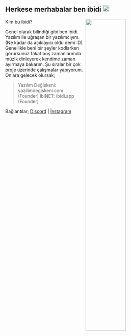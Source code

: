 <h2>Herkese merhabalar ben ibidi <img src="https://media.giphy.com/media/Q7LHmoFwVP6Yc1swZs/giphy.gif" height="20px"></h2>

<img width="50%" align="right" src="https://github-readme-stats.vercel.app/api?username=ibidi&show_icons=true&hide_title=true&theme=merko">

Kim bu ibidi?

Genel olarak bilindiği gibi ben ibidi. Yazılım ile uğraşan bir yazılımcıyım. (Ne kadar da açıklayıcı oldu demi :D)
Genellikle beni bir şeyler kodlarken görürsünüz fakat boş zamanlarımda müzik dinleyerek kendime zaman ayırmaya bakarım.
Şu sıralar bir çok proje üzerinde çalışmalar yapıyorum. Onlara gelecek olursak;
> Yazılım Değişkeni: yazilimdegiskeni.com (Founder)
> ibiNET: ibidi.app (Founder)

Bağlantılar;
[Discord](https://https://discord.com/users/725410917319311360) | [İnstagram](https://www.instagram.com/ibishuu)
